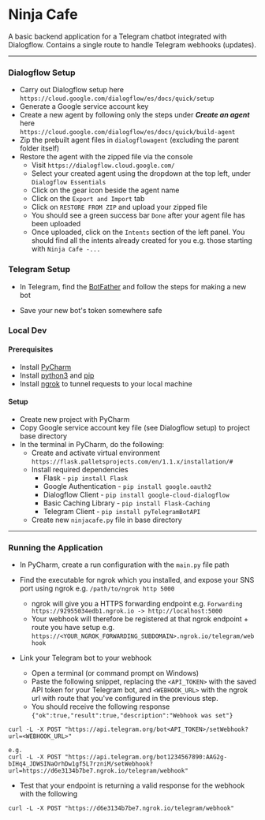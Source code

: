 # Ninja Cafe

A basic backend application for a Telegram chatbot integrated with Dialogflow. 
Contains a single route to handle Telegram webhooks (updates).

---

### Dialogflow Setup

- Carry out Dialogflow setup here <br>
  `https://cloud.google.com/dialogflow/es/docs/quick/setup`
- Generate a Google service account key
- Create a new agent by following only the steps under _**Create an agent**_ here <br>
  `https://cloud.google.com/dialogflow/es/docs/quick/build-agent`
- Zip the prebuilt agent files in `dialogflowagent` (excluding the parent folder itself)
- Restore the agent with the zipped file via the console
  - Visit `https://dialogflow.cloud.google.com/`
  - Select your created agent using the dropdown at the top left, under `Dialogflow Essentials`
  - Click on the gear icon beside the agent name
  - Click on the `Export and Import` tab
  - Click on `RESTORE FROM ZIP` and upload your zipped file
  - You should see a green success bar `Done` after your agent file has been uploaded
  - Once uploaded, click on the `Intents` section of the left panel. You should find all the intents already created for you e.g. those starting with `Ninja Cafe -...`

### Telegram Setup

- In Telegram, find the [BotFather](https://t.me/BotFather) and follow the steps for making a new bot

- Save your new bot's token somewhere safe

### Local Dev

#### Prerequisites
- Install [PyCharm](https://www.jetbrains.com/pycharm/download)
- Install [python3](https://www.python.org/) and [pip](https://pip.pypa.io/en/stable/installing/)
- Install [ngrok](https://ngrok.com/download) to tunnel requests to your local machine

#### Setup
- Create new project with PyCharm
- Copy Google service account key file (see Dialogflow setup) to project base directory
- In the terminal in PyCharm, do the following:
  - Create and activate virtual environment <br>
   `https://flask.palletsprojects.com/en/1.1.x/installation/#`
  - Install required dependencies <br>
	- Flask - `pip install Flask` <br>
	- Google Authentication - `pip install google.oauth2` <br>
	- Dialogflow Client - `pip install google-cloud-dialogflow` <br>
	- Basic Caching Library - `pip install Flask-Caching` <br>
    - Telegram Client - `pip install pyTelegramBotAPI`
  - Create new `ninjacafe.py` file in base directory

---

### Running the Application
- In PyCharm, create a run configuration with the `main.py` file path
- Find the executable for ngrok which you installed, and expose your SNS port using ngrok e.g. `/path/to/ngrok http 5000`
  - ngrok will give you a HTTPS forwarding endpoint e.g. `Forwarding https://92955034edb1.ngrok.io -> http://localhost:5000`
  - Your webhook will therefore be registered at that ngrok endpoint + route you have setup e.g. `https://<YOUR_NGROK_FORWARDING_SUBDOMAIN>.ngrok.io/telegram/webhook`

- Link your Telegram bot to your webhook
  - Open a terminal (or command prompt on Windows)
  - Paste the following snippet, replacing the `<API_TOKEN>` with the saved API token for your Telegram bot, and `<WEBHOOK_URL>` with the ngrok url with route that you've configured in the previous step.
  - You should receive the following response `{"ok":true,"result":true,"description":"Webhook was set"}`

```
curl -L -X POST "https://api.telegram.org/bot<API_TOKEN>/setWebhook?url=<WEBHOOK_URL>"

e.g.
curl -L -X POST "https://api.telegram.org/bot1234567890:AAG2g-bIHq4_JDWSINaOrhDw1gf5L7rzniM/setWebhook?url=https://d6e3134b7be7.ngrok.io/telegram/webhook"
```

  - Test that your endpoint is returning a valid response for the webhook with the following 
```
curl -L -X POST "https://d6e3134b7be7.ngrok.io/telegram/webhook"
```